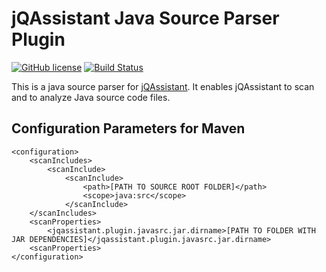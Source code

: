 # jQAssistant Java Source Parser Plugin #

[![GitHub license](https://img.shields.io/badge/License-GPL%20v3-blue.svg)](https://github.com/softvis-research/jqa-javasrc-plugin/blob/master/LICENSE)
[![Build Status](https://travis-ci.com/softvis-research/jqa-javasrc-plugin.svg)](https://travis-ci.com/softvis-research/jqa-javasrc-plugin)

This is a java source parser for [jQAssistant](https://www.jqassistant.org).
It enables jQAssistant to scan and to analyze Java source code files.

## Configuration Parameters for Maven ##

```
<configuration>
	<scanIncludes>
		<scanInclude>
			<scanInclude>
				<path>[PATH TO SOURCE ROOT FOLDER]</path>
				<scope>java:src</scope>
			</scanInclude>
	</scanIncludes>
	<scanProperties>
		<jqassistant.plugin.javasrc.jar.dirname>[PATH TO FOLDER WITH JAR DEPENDENCIES]</jqassistant.plugin.javasrc.jar.dirname>
	<scanProperties>
</configuration>
```
